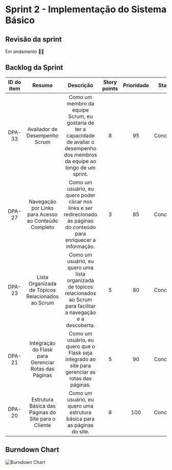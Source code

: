 # Sprint 2 - Implementação do Sistema Básico

## Revisão da sprint

Em andamento ✍🏻

## Backlog da Sprint

| ID do item |              Resumo              |                            Descrição                             | Story points | Prioridade |     Status      |
|:----------:|:-------------------------------:|:---------------------------------------------------------------:|:------------:|:----------:|:---------------:|
|   DPA-33   | Avaliador de Desempenho Scrum    | Como um membro da equipe Scrum, eu gostaria de ter a capacidade de avaliar o desempenho dos membros da equipe ao longo de um sprint. |       8      |     95      | Concluído |
|   DPA-27   | Navegação por Links para Acesso ao Conteúdo Completo    | Como um usuário, eu quero poder clicar nos links e ser redirecionado às páginas do conteúdo para enriquecer a informação. |       3      |     85      | Concluído  |
|   DPA-23   | Lista Organizada de Tópicos Relacionados ao Scrum   | Como um usuário, eu quero uma lista organizada de tópicos relacionados ao Scrum para facilitar a navegação e a descoberta. |       5      |     80      | Concluído  |
|   DPA-21   | Integração do Flask para Gerenciar Rotas das Páginas   | Como um usuário, eu quero que o Flask seja integrado ao site para gerenciar as rotas das páginas.  |       5      |     90      | Concluído  |
|   DPA-20   | Estrutura Básica das Páginas do Site para o Cliente   | Como um usuário, eu quero uma estrutura básica para as páginas do site.   |       8      |     100      | Concluído  |

## Burndown Chart

![Burndown Chart](https://placehold.co/320x240)
